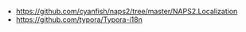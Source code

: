 - https://github.com/cyanfish/naps2/tree/master/NAPS2.Localization
- https://github.com/typora/Typora-i18n
